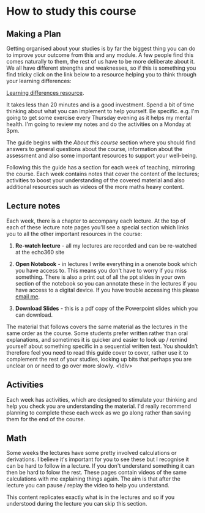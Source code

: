 # How to study this course

<script src="../constants.js" defer></script>

## Making a Plan

<div class=replace>
Getting organised about your studies is by far the biggest thing you can do to improve your outcome from this and any module. A few people find this comes naturally to them, the rest of us have to be more deliberate about it. We all have different strengths and weaknesses, so if this is something you find tricky click on the link below to a resource helping you to think through your learning differences:

<a href=LEARNINGDIFFERENCE>Learning differences resource</a>.

It takes less than 20 minutes and is a good investment. Spend a bit of time thinking about what you can implement to help yourself. Be specific. e.g. I'm going to get some exercise every Thursday evening as it helps my mental health. I'm going to review my notes and do the activities on a Monday at 3pm.

The guide begins with the _About this course_ section where you should find answers to general questions about the course, information about the assessment and also some important resources to support your well-being.

Following this the guide has a section for each week of teaching, mirroring the course. Each week contains notes that cover the content of the lectures; activities to boost your understanding of the covered material and also additional resources such as videos of the more maths heavy content.

</div>

## Lecture notes

<div class=replace>
Each week, there is a chapter to accompany each lecture. At the top of each of these lecture note pages you'll see a special section which links you to all the other important resources in the course:

1. **Re-watch lecture** - all my lectures are recorded and can be re-watched at the echo360 site

2. **Open Notebook** - in lectures I write everything in a onenote book which you have access to. This means you don't have to worry if you miss something. There is also a print out of all the ppt slides in your own section of the notebook so you can annotate these in the lectures if you have access to a digital device. If you have trouble accessing this please <a href=MYEMAIL>email me</a>.

3. **Download Slides** - this is a pdf copy of the Powerpoint slides which you can download.

The material that follows covers the same material as the lectures in the same order as the course. Some students prefer written rather than oral explanations, and sometimes it is quicker and easier to look up / remind yourself about something specific in a sequential written text. You shouldn’t therefore feel you need to read this guide cover to cover, rather use it to complement the rest of your studies, looking up bits that perhaps you are unclear on or need to go over more slowly.
<\div>

## Activities

Each week has activities, which are designed to stimulate your thinking and help you check you are understanding the material. I'd really recommend planning to complete these each week as we go along rather than saving them for the end of the course.

## Math

Some weeks the lectures have some pretty involved calculations or derivations. I believe it's important for you to see these but I recognise it can be hard to follow in a lecture. If you don't understand something it can then be hard to folow the rest. These pages contain videos of the same calculations with me explaining things again. The aim is that after the lecture you can pause / replay the video to help you understand.

This content replicates exactly what is in the lectures and so if you understood during the lecture you can skip this section.
